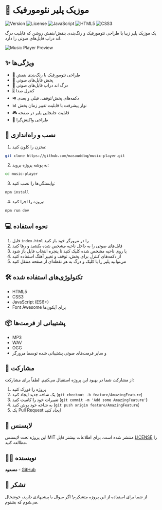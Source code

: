 # 🎵 موزیک پلیر نئومورفیک

![Version](https://img.shields.io/badge/version-1.0.0-blue.svg)
![License](https://img.shields.io/badge/license-MIT-green.svg)
![JavaScript](https://img.shields.io/badge/JavaScript-ES6+-yellow.svg)
![HTML5](https://img.shields.io/badge/HTML5-E34F26?logo=html5&logoColor=white)
![CSS3](https://img.shields.io/badge/CSS3-1572B6?logo=css3&logoColor=white)

یک موزیک پلیر زیبا با طراحی نئومورفیک و رنگ‌بندی بنفش/بنفش روشن که قابلیت درگ اند دراپ فایل‌های صوتی را دارد.

![Music Player Preview](https://via.placeholder.com/800x400?text=Music+Player+Preview)

## ✨ ویژگی‌ها

- 🎨 طراحی نئومورفیک با رنگ‌بندی بنفش
- 🎵 پخش فایل‌های صوتی
- 📂 درگ اند دراپ فایل‌های صوتی
- 🎚️ کنترل صدا
- ⏯️ دکمه‌های پخش/توقف، قبلی و بعدی
- 📊 نوار پیشرفت با قابلیت تغییر زمان پخش
- 🎮 قابلیت جابجایی پلیر در صفحه
- 📱 طراحی واکنش‌گرا

## 🚀 نصب و راه‌اندازی

1. مخزن را کلون کنید:
```bash
git clone https://github.com/masouddbq/music-player.git
```

2. به پوشه پروژه بروید:
```bash
cd music-player
```

3. وابستگی‌ها را نصب کنید:
```bash
npm install
```

4. پروژه را اجرا کنید:
```bash
npm run dev
```

## 💻 نحوه استفاده

1. فایل `index.html` را در مرورگر خود باز کنید
2. فایل‌های صوتی را به داخل ناحیه مشخص شده بکشید و رها کنید
3. یا روی ناحیه مشخص شده کلیک کنید تا پنجره انتخاب فایل باز شود
4. از دکمه‌های کنترل برای پخش، توقف و تغییر آهنگ استفاده کنید
5. می‌توانید پلیر را با کلیک و درگ به هر نقطه‌ای از صفحه منتقل کنید

## 🛠️ تکنولوژی‌های استفاده شده

- HTML5
- CSS3
- JavaScript (ES6+)
- Font Awesome برای آیکون‌ها

## 📦 پشتیبانی از فرمت‌ها

- MP3
- WAV
- OGG
- و سایر فرمت‌های صوتی پشتیبانی شده توسط مرورگر

## 🤝 مشارکت

از مشارکت شما در بهبود این پروژه استقبال می‌کنیم. لطفاً برای مشارکت:

1. پروژه را فورک کنید
2. یک شاخه جدید ایجاد کنید (`git checkout -b feature/AmazingFeature`)
3. تغییرات خود را کامیت کنید (`git commit -m 'Add some AmazingFeature'`)
4. به شاخه خود پوش کنید (`git push origin feature/AmazingFeature`)
5. یک Pull Request ایجاد کنید

## 📝 لایسنس

این پروژه تحت لایسنس MIT منتشر شده است. برای اطلاعات بیشتر فایل [LICENSE](LICENSE) را مطالعه کنید.

## 👨‍💻 نویسنده

**مسعود** - [GitHub](https://github.com/masouddbq)

## 🙏 تشکر

از شما برای استفاده از این پروژه متشکرم! اگر سوال یا پیشنهادی دارید، خوشحال می‌شوم که بشنوم. 

